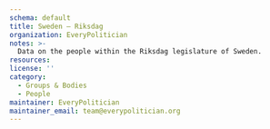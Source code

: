 ```yaml
---
schema: default
title: Sweden — Riksdag
organization: EveryPolitician
notes: >-
  Data on the people within the Riksdag legislature of Sweden.
resources:
license: ''
category:
  - Groups & Bodies
  - People
maintainer: EveryPolitician
maintainer_email: team@everypolitician.org
---
```

